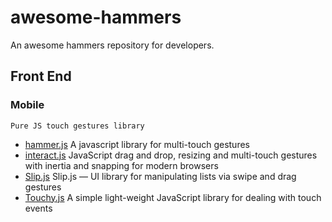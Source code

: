 # awesome-hammers
An awesome hammers repository for developers.

## Front End

### Mobile

`Pure JS touch gestures library`

* [hammer.js](https://github.com/hammerjs/hammer.js) A javascript library for multi-touch gestures
* [interact.js](https://github.com/taye/interact.js) JavaScript drag and drop, resizing and multi-touch gestures with inertia and snapping for modern browsers 
* [Slip.js](https://github.com/kornelski/slip) Slip.js — UI library for manipulating lists via swipe and drag gestures
* [Touchy.js](https://github.com/jairajs89/Touchy.js) A simple light-weight JavaScript library for dealing with touch events
